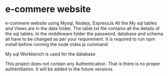 # e-commere website
e-commere website using Mysql, Nodejs, ExpressJs
All the My sql tables and Views are in the data folder. The table.txt file contains all the details of the sql tables.
In the middleware folder the password, database and schema all have to be changed as per your requirement.
It is required to run npm install before running the node index.js command.

My sql Workbench is used for the database

This project does not contain any Authentication. That is there is no proper authenitiation.
It will be added in the future versions.
